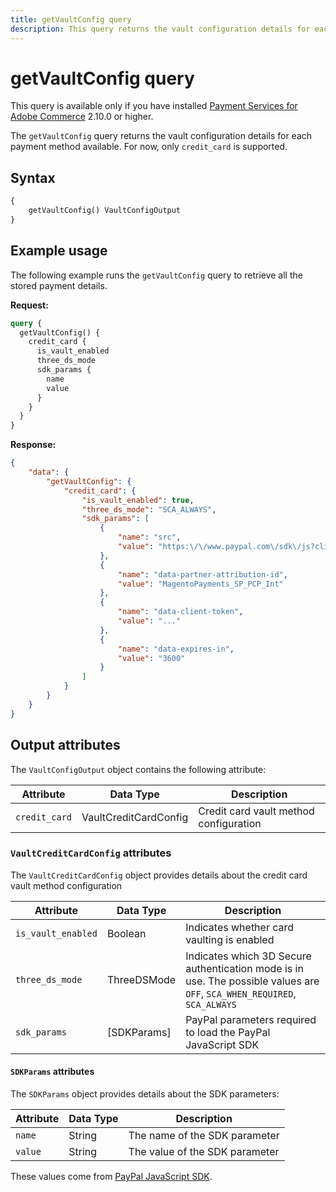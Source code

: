 ```yaml
---
title: getVaultConfig query
description: This query returns the vault configuration details for each payment method available.
---
```


# getVaultConfig query

<InlineAlert variant="info" slots="text" />

This query is available only if you have installed [Payment Services for Adobe Commerce](https://commercemarketplace.adobe.com/magento-payment-services.html) 2.10.0 or higher.

The `getVaultConfig` query returns the vault configuration details for each payment method available. For now, only `credit_card` is supported.

## Syntax

```graphql
{ 
    getVaultConfig() VaultConfigOutput    
}
```

## Example usage

The following example runs the `getVaultConfig` query to retrieve all the stored payment details.

**Request:**

```graphql
query {
  getVaultConfig() {
    credit_card {
      is_vault_enabled
      three_ds_mode
      sdk_params {
        name
        value
      }
    }
  }
}
```

**Response:**

```json
{
    "data": {
        "getVaultConfig": {
            "credit_card": {
                "is_vault_enabled": true,
                "three_ds_mode": "SCA_ALWAYS",
                "sdk_params": [
                    {
                        "name": "src",
                        "value": "https:\/\/www.paypal.com\/sdk\/js?client-id=..."
                    },
                    {
                        "name": "data-partner-attribution-id",
                        "value": "MagentoPayments_SP_PCP_Int"
                    },
                    {
                        "name": "data-client-token",
                        "value": "..."
                    },
                    {
                        "name": "data-expires-in",
                        "value": "3600"
                    }
                ]
            }
        }
    }
}
```

## Output attributes

The `VaultConfigOutput` object contains the following attribute:

Attribute |  Data Type | Description
--- | --- | ---
`credit_card` | VaultCreditCardConfig | Credit card vault method configuration

### `VaultCreditCardConfig` attributes

The `VaultCreditCardConfig` object provides details about the credit card vault method configuration

Attribute |  Data Type | Description
--- | --- | ---
`is_vault_enabled` | Boolean | Indicates whether card vaulting is enabled
`three_ds_mode` | ThreeDSMode | Indicates which 3D Secure authentication mode is in use. The possible values are `OFF`, `SCA_WHEN_REQUIRED`, `SCA_ALWAYS`
`sdk_params` | [SDKParams] | PayPal parameters required to load the PayPal JavaScript SDK

#### `SDKParams` attributes

The `SDKParams` object provides details about the SDK parameters:

Attribute |  Data Type | Description
--- | --- | ---
`name` | String | The name of the SDK parameter
`value` | String | The value of the SDK parameter

These values come from [PayPal JavaScript SDK](https://developer.paypal.com/sdk/js/reference/).
